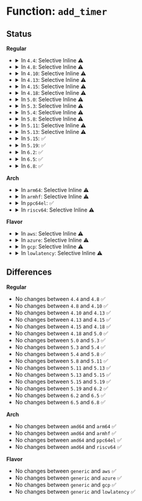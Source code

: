 # Function: <code>add_timer</code>

## Status
<b>Regular</b>
<ul>
<li>
<details>
<summary>In <code>4.4</code>: Selective Inline ⚠️</summary>

```c
void add_timer(struct timer_list *timer);
```

**Collision:** Unique Global

**Inline:** Selective

**Transformation:** False

**Instances:**

```
In kernel/time/timer.c (ffffffff810ee4a0)
Location: kernel/time/timer.c:964
Inline: True
Direct callers:
  - kernel/workqueue.c:__queue_delayed_work
  - fs/jbd2/transaction.c:start_this_handle
  - fs/pstore/platform.c:pstore_register
  - lib/random32.c:__prandom_timer
  - lib/random32.c:prandom_reseed
  - drivers/pci/hotplug/pciehp_hpc.c:int_poll_timeout
  - drivers/pci/hotplug/pciehp_hpc.c:pcie_init_notification
  - drivers/video/console/fbcon.c:fbcon_add_cursor_timer
  - drivers/acpi/apei/ghes.c:ghes_add_timer
  - drivers/xen/grant-table.c:gnttab_handle_deferred
  - drivers/tty/serial/kgdb_nmi.c:kgdb_nmi_tty_activate
  - drivers/tty/serial/kgdb_nmi.c:kgdb_nmi_tty_receiver
  - drivers/ata/libata-eh.c:ata_eh_fastdrain_timerfn
  - drivers/usb/host/xhci.c:compliance_mode_recovery_timer_init
  - drivers/usb/host/xhci.c:xhci_urb_dequeue
  - net/core/flow.c:flow_cache_new_hashrnd
  - net/core/flow.c:flow_cache_init
  - net/ipv4/igmp.c:igmp_rcv
```
**Symbols:**

```
ffffffff810ee4a0-ffffffff810ee4bd: add_timer (STB_GLOBAL)
```
</details>
</li>
<li>
<details>
<summary>In <code>4.8</code>: Selective Inline ⚠️</summary>

```c
void add_timer(struct timer_list *timer);
```

**Collision:** Unique Global

**Inline:** Selective

**Transformation:** False

**Instances:**

```
In kernel/time/timer.c (ffffffff810f5200)
Location: kernel/time/timer.c:1104
Inline: True
Direct callers:
  - kernel/workqueue.c:__queue_delayed_work
  - fs/jbd2/transaction.c:start_this_handle
  - fs/pstore/platform.c:pstore_register
  - lib/random32.c:prandom_reseed
  - lib/random32.c:__prandom_timer
  - drivers/pci/hotplug/pciehp_hpc.c:pcie_init_notification
  - drivers/pci/hotplug/pciehp_hpc.c:int_poll_timeout
  - drivers/video/console/fbcon.c:fbcon_add_cursor_timer
  - drivers/acpi/apei/ghes.c:ghes_add_timer
  - drivers/xen/grant-table.c:gnttab_handle_deferred
  - drivers/tty/serial/kgdb_nmi.c:kgdb_nmi_tty_activate
  - drivers/tty/serial/kgdb_nmi.c:kgdb_nmi_tty_receiver
  - drivers/ata/libata-eh.c:ata_eh_fastdrain_timerfn
  - drivers/usb/host/xhci.c:xhci_urb_dequeue
  - drivers/usb/host/xhci.c:compliance_mode_recovery_timer_init
  - net/core/flow.c:flow_cache_init
  - net/core/flow.c:flow_cache_new_hashrnd
  - net/ipv4/igmp.c:igmp_rcv
```
**Symbols:**

```
ffffffff810f5200-ffffffff810f5493: add_timer (STB_GLOBAL)
```
</details>
</li>
<li>
<details>
<summary>In <code>4.10</code>: Selective Inline ⚠️</summary>

```c
void add_timer(struct timer_list *timer);
```

**Collision:** Unique Global

**Inline:** Selective

**Transformation:** False

**Instances:**

```
In kernel/time/timer.c (ffffffff810fc2b0)
Location: kernel/time/timer.c:1114
Inline: True
Direct callers:
  - kernel/workqueue.c:__queue_delayed_work
  - kernel/kthread.c:__kthread_queue_delayed_work
  - fs/jbd2/transaction.c:start_this_handle
  - fs/pstore/platform.c:pstore_register
  - lib/random32.c:prandom_reseed
  - lib/random32.c:__prandom_timer
  - drivers/pci/hotplug/pciehp_hpc.c:pcie_init_notification
  - drivers/pci/hotplug/pciehp_hpc.c:int_poll_timeout
  - drivers/video/console/fbcon.c:fbcon_add_cursor_timer
  - drivers/acpi/apei/ghes.c:ghes_add_timer
  - drivers/xen/grant-table.c:gnttab_handle_deferred
  - drivers/tty/serial/kgdb_nmi.c:kgdb_nmi_tty_activate
  - drivers/tty/serial/kgdb_nmi.c:kgdb_nmi_tty_receiver
  - drivers/ata/libata-eh.c:ata_eh_fastdrain_timerfn
  - drivers/usb/host/xhci.c:xhci_urb_dequeue
  - drivers/usb/host/xhci.c:compliance_mode_recovery_timer_init
  - net/core/flow.c:flow_cache_init
  - net/core/flow.c:flow_cache_new_hashrnd
  - net/ipv4/igmp.c:igmp_rcv
```
**Symbols:**

```
ffffffff810fc2b0-ffffffff810fc50f: add_timer (STB_GLOBAL)
```
</details>
</li>
<li>
<details>
<summary>In <code>4.13</code>: Selective Inline ⚠️</summary>

```c
void add_timer(struct timer_list *timer);
```

**Collision:** Unique Global

**Inline:** Selective

**Transformation:** False

**Instances:**

```
In kernel/time/timer.c (ffffffff810fe740)
Location: kernel/time/timer.c:1089
Inline: True
Direct callers:
  - kernel/workqueue.c:__queue_delayed_work
  - kernel/kthread.c:__kthread_queue_delayed_work
  - fs/jbd2/transaction.c:start_this_handle
  - fs/pstore/platform.c:pstore_register
  - lib/random32.c:prandom_reseed
  - lib/random32.c:__prandom_timer
  - drivers/pci/hotplug/pciehp_hpc.c:pcie_init_notification
  - drivers/pci/hotplug/pciehp_hpc.c:int_poll_timeout
  - drivers/acpi/apei/ghes.c:ghes_add_timer
  - drivers/xen/grant-table.c:gnttab_handle_deferred
  - drivers/tty/serial/kgdb_nmi.c:kgdb_nmi_tty_activate
  - drivers/tty/serial/kgdb_nmi.c:kgdb_nmi_tty_receiver
  - drivers/ata/libata-eh.c:ata_eh_fastdrain_timerfn
  - drivers/usb/host/xhci.c:xhci_urb_dequeue
  - drivers/usb/host/xhci.c:compliance_mode_recovery_timer_init
  - net/core/flow.c:flow_cache_init
  - net/core/flow.c:flow_cache_new_hashrnd
  - net/ipv4/igmp.c:igmp_rcv
```
**Symbols:**

```
ffffffff810fe740-ffffffff810fe9a8: add_timer (STB_GLOBAL)
```
</details>
</li>
<li>
<details>
<summary>In <code>4.15</code>: Selective Inline ⚠️</summary>

```c
void add_timer(struct timer_list *timer);
```

**Collision:** Unique Global

**Inline:** Selective

**Transformation:** False

**Instances:**

```
In kernel/time/timer.c (ffffffff81109420)
Location: kernel/time/timer.c:1127
Inline: True
Direct callers:
  - kernel/workqueue.c:__queue_delayed_work
  - kernel/kthread.c:__kthread_queue_delayed_work
  - fs/jbd2/transaction.c:start_this_handle
  - fs/pstore/platform.c:pstore_register
  - lib/random32.c:prandom_reseed
  - lib/random32.c:__prandom_timer
  - drivers/pci/hotplug/pciehp_hpc.c:pcie_init_notification
  - drivers/pci/hotplug/pciehp_hpc.c:int_poll_timeout
  - drivers/acpi/apei/ghes.c:ghes_add_timer
  - drivers/xen/grant-table.c:gnttab_handle_deferred
  - drivers/tty/serial/kgdb_nmi.c:kgdb_nmi_tty_activate
  - drivers/ata/libata-eh.c:ata_eh_fastdrain_timerfn
  - drivers/usb/host/xhci.c:xhci_urb_dequeue
  - drivers/usb/host/xhci.c:compliance_mode_recovery_timer_init
  - net/ipv4/igmp.c:igmp_rcv
```
**Symbols:**

```
ffffffff81109420-ffffffff81109699: add_timer (STB_GLOBAL)
```
</details>
</li>
<li>
<details>
<summary>In <code>4.18</code>: Selective Inline ⚠️</summary>

```c
void add_timer(struct timer_list *timer);
```

**Collision:** Unique Global

**Inline:** Selective

**Transformation:** False

**Instances:**

```
In kernel/time/timer.c (ffffffff811146f0)
Location: kernel/time/timer.c:1135
Inline: True
Direct callers:
  - kernel/workqueue.c:__queue_delayed_work
  - kernel/kthread.c:__kthread_queue_delayed_work
  - fs/jbd2/transaction.c:start_this_handle
  - fs/pstore/platform.c:pstore_register
  - lib/random32.c:prandom_reseed
  - lib/random32.c:__prandom_timer
  - drivers/pci/hotplug/pciehp_hpc.c:pcie_init_notification
  - drivers/pci/hotplug/pciehp_hpc.c:int_poll_timeout
  - drivers/pci/hotplug/shpchp_hpc.c:shpc_init
  - drivers/pci/hotplug/shpchp_hpc.c:int_poll_timeout
  - drivers/acpi/apei/ghes.c:ghes_add_timer
  - drivers/xen/grant-table.c:gnttab_handle_deferred
  - drivers/tty/serial/kgdb_nmi.c:kgdb_nmi_tty_activate
  - drivers/ata/libata-eh.c:ata_eh_fastdrain_timerfn
  - drivers/usb/host/xhci.c:xhci_urb_dequeue
  - drivers/usb/host/xhci.c:compliance_mode_recovery_timer_init
  - net/ipv4/igmp.c:igmp_rcv
```
**Symbols:**

```
ffffffff811146f0-ffffffff81114966: add_timer (STB_GLOBAL)
```
</details>
</li>
<li>
<details>
<summary>In <code>5.0</code>: Selective Inline ⚠️</summary>

```c
void add_timer(struct timer_list *timer);
```

**Collision:** Unique Global

**Inline:** Selective

**Transformation:** False

**Instances:**

```
In kernel/time/timer.c (ffffffff8111f530)
Location: kernel/time/timer.c:1134
Inline: True
Direct callers:
  - kernel/workqueue.c:__queue_delayed_work
  - kernel/kthread.c:__kthread_queue_delayed_work
  - fs/jbd2/transaction.c:start_this_handle
  - fs/pstore/platform.c:pstore_register
  - lib/random32.c:prandom_reseed
  - lib/random32.c:__prandom_timer
  - drivers/pci/hotplug/shpchp_hpc.c:shpc_init
  - drivers/pci/hotplug/shpchp_hpc.c:int_poll_timeout
  - drivers/acpi/apei/ghes.c:ghes_add_timer
  - drivers/xen/grant-table.c:gnttab_handle_deferred
  - drivers/tty/serial/kgdb_nmi.c:kgdb_nmi_tty_activate
  - drivers/ata/libata-eh.c:ata_eh_fastdrain_timerfn
  - drivers/usb/host/xhci.c:xhci_urb_dequeue
  - drivers/usb/host/xhci.c:compliance_mode_recovery_timer_init
  - net/ipv4/igmp.c:igmp_rcv
```
**Symbols:**

```
ffffffff8111f530-ffffffff8111f7a6: add_timer (STB_GLOBAL)
```
</details>
</li>
<li>
<details>
<summary>In <code>5.3</code>: Selective Inline ⚠️</summary>

```c
void add_timer(struct timer_list *timer);
```

**Collision:** Unique Global

**Inline:** Selective

**Transformation:** False

**Instances:**

```
In kernel/time/timer.c (ffffffff8112a0c0)
Location: kernel/time/timer.c:1129
Inline: True
Direct callers:
  - kernel/workqueue.c:__queue_delayed_work
  - kernel/kthread.c:__kthread_queue_delayed_work
  - fs/jbd2/transaction.c:start_this_handle
  - fs/pstore/platform.c:pstore_register
  - lib/random32.c:prandom_reseed
  - lib/random32.c:__prandom_timer
  - drivers/pci/hotplug/shpchp_hpc.c:shpc_init
  - drivers/pci/hotplug/shpchp_hpc.c:int_poll_timeout
  - drivers/acpi/apei/ghes.c:ghes_add_timer
  - drivers/xen/grant-table.c:gnttab_handle_deferred
  - drivers/tty/serial/kgdb_nmi.c:kgdb_nmi_tty_activate
  - drivers/ata/libata-eh.c:ata_eh_fastdrain_timerfn
  - drivers/usb/host/xhci.c:xhci_urb_dequeue
  - drivers/usb/host/xhci.c:compliance_mode_recovery_timer_init
  - net/ipv4/igmp.c:igmp_heard_query
```
**Symbols:**

```
ffffffff8112a0c0-ffffffff8112a2c9: add_timer (STB_GLOBAL)
```
</details>
</li>
<li>
<details>
<summary>In <code>5.4</code>: Selective Inline ⚠️</summary>

```c
void add_timer(struct timer_list *timer);
```

**Collision:** Unique Global

**Inline:** Selective

**Transformation:** False

**Instances:**

```
In kernel/time/timer.c (ffffffff81136060)
Location: kernel/time/timer.c:1133
Inline: True
Direct callers:
  - kernel/workqueue.c:__queue_delayed_work
  - kernel/kthread.c:__kthread_queue_delayed_work
  - fs/jbd2/transaction.c:start_this_handle
  - fs/pstore/platform.c:pstore_register
  - lib/random32.c:prandom_reseed
  - lib/random32.c:__prandom_timer
  - drivers/pci/hotplug/shpchp_hpc.c:shpc_init
  - drivers/pci/hotplug/shpchp_hpc.c:int_poll_timeout
  - drivers/acpi/apei/ghes.c:ghes_add_timer
  - drivers/xen/grant-table.c:gnttab_handle_deferred
  - drivers/tty/serial/kgdb_nmi.c:kgdb_nmi_tty_activate
  - drivers/ata/libata-eh.c:ata_eh_fastdrain_timerfn
  - drivers/usb/host/xhci.c:xhci_urb_dequeue
  - drivers/usb/host/xhci.c:compliance_mode_recovery_timer_init
  - net/core/drop_monitor.c:net_dm_hw_summary_probe
  - net/ipv4/igmp.c:igmp_heard_query
```
**Symbols:**

```
ffffffff81136060-ffffffff81136269: add_timer (STB_GLOBAL)
```
</details>
</li>
<li>
<details>
<summary>In <code>5.8</code>: Selective Inline ⚠️</summary>

```c
void add_timer(struct timer_list *timer);
```

**Collision:** Unique Global

**Inline:** Selective

**Transformation:** False

**Instances:**

```
In kernel/time/timer.c (ffffffff811449f0)
Location: kernel/time/timer.c:1145
Inline: True
Direct callers:
  - kernel/workqueue.c:__queue_delayed_work
  - kernel/kthread.c:__kthread_queue_delayed_work
  - fs/jbd2/transaction.c:jbd2_get_transaction
  - block/blk-iocost.c:ioc_start_period
  - lib/random32.c:prandom_reseed
  - lib/random32.c:__prandom_timer
  - drivers/pci/hotplug/shpchp_hpc.c:shpc_init
  - drivers/pci/hotplug/shpchp_hpc.c:int_poll_timeout
  - drivers/acpi/apei/ghes.c:ghes_add_timer
  - drivers/xen/grant-table.c:gnttab_add_deferred
  - drivers/xen/grant-table.c:gnttab_handle_deferred
  - drivers/tty/serial/kgdb_nmi.c:kgdb_nmi_tty_activate
  - drivers/ata/libata-eh.c:ata_qc_schedule_eh
  - drivers/ata/libata-eh.c:ata_eh_fastdrain_timerfn
  - drivers/usb/host/xhci.c:xhci_urb_dequeue
  - drivers/usb/host/xhci.c:xhci_resume
  - drivers/usb/host/xhci.c:xhci_init
  - net/core/drop_monitor.c:net_dm_hw_summary_probe
  - net/ipv4/igmp.c:igmp_heard_query
```
**Symbols:**

```
ffffffff811449f0-ffffffff81144a14: add_timer (STB_GLOBAL)
```
</details>
</li>
<li>
<details>
<summary>In <code>5.11</code>: Selective Inline ⚠️</summary>

```c
void add_timer(struct timer_list *timer);
```

**Collision:** Unique Global

**Inline:** Selective

**Transformation:** False

**Instances:**

```
In kernel/time/timer.c (ffffffff81141db0)
Location: kernel/time/timer.c:1139
Inline: True
Direct callers:
  - kernel/workqueue.c:__queue_delayed_work
  - kernel/kthread.c:__kthread_queue_delayed_work
  - fs/jbd2/transaction.c:jbd2_get_transaction
  - block/blk-iocost.c:ioc_start_period
  - drivers/pci/hotplug/shpchp_hpc.c:shpc_init
  - drivers/pci/hotplug/shpchp_hpc.c:int_poll_timeout
  - drivers/acpi/apei/ghes.c:ghes_add_timer
  - drivers/xen/grant-table.c:gnttab_add_deferred
  - drivers/xen/grant-table.c:gnttab_handle_deferred
  - drivers/tty/serial/kgdb_nmi.c:kgdb_nmi_tty_activate
  - drivers/ata/libata-eh.c:ata_qc_schedule_eh
  - drivers/ata/libata-eh.c:ata_eh_fastdrain_timerfn
  - drivers/usb/host/xhci.c:xhci_urb_dequeue
  - drivers/usb/host/xhci.c:xhci_resume
  - drivers/usb/host/xhci.c:xhci_init
  - net/ipv4/igmp.c:igmp_heard_query
```
**Symbols:**

```
ffffffff81141db0-ffffffff81141dd4: add_timer (STB_GLOBAL)
```
</details>
</li>
<li>
<details>
<summary>In <code>5.13</code>: Selective Inline ⚠️</summary>

```c
void add_timer(struct timer_list *timer);
```

**Collision:** Unique Global

**Inline:** Selective

**Transformation:** False

**Instances:**

```
In kernel/time/timer.c (ffffffff81142bb0)
Location: kernel/time/timer.c:1141
Inline: True
Direct callers:
  - kernel/workqueue.c:__queue_delayed_work
  - kernel/kthread.c:__kthread_queue_delayed_work
  - fs/jbd2/transaction.c:jbd2_get_transaction
  - block/blk-iocost.c:ioc_start_period
  - drivers/pci/hotplug/shpchp_hpc.c:shpc_init
  - drivers/pci/hotplug/shpchp_hpc.c:int_poll_timeout
  - drivers/acpi/apei/ghes.c:ghes_add_timer
  - drivers/xen/grant-table.c:gnttab_end_foreign_access
  - drivers/xen/grant-table.c:gnttab_handle_deferred
  - drivers/tty/serial/kgdb_nmi.c:kgdb_nmi_tty_activate
  - drivers/ata/libata-eh.c:ata_qc_schedule_eh
  - drivers/ata/libata-eh.c:ata_eh_fastdrain_timerfn
  - drivers/usb/host/xhci.c:xhci_urb_dequeue
  - drivers/usb/host/xhci.c:xhci_resume
  - drivers/usb/host/xhci.c:xhci_init
  - net/ipv4/igmp.c:igmp_heard_query
```
**Symbols:**

```
ffffffff81142bb0-ffffffff81142bd4: add_timer (STB_GLOBAL)
```
</details>
</li>
<li>
<details>
<summary>In <code>5.15</code>: ✅</summary>

```c
void add_timer(struct timer_list *timer);
```

**Collision:** Unique Global

**Inline:** No

**Transformation:** False

**Instances:**

```
In kernel/time/timer.c (ffffffff811660f0)
Location: kernel/time/timer.c:1141
Inline: False
Direct callers:
  - arch/x86/kernel/tsc_sync.c:start_sync_check_timer
  - kernel/workqueue.c:__queue_delayed_work
  - kernel/kthread.c:__kthread_queue_delayed_work
  - fs/jbd2/transaction.c:start_this_handle
  - block/blk-iocost.c:ioc_start_period
  - drivers/pci/hotplug/shpchp_hpc.c:shpc_init
  - drivers/pci/hotplug/shpchp_hpc.c:int_poll_timeout
  - drivers/acpi/apei/ghes.c:ghes_add_timer
  - drivers/xen/grant-table.c:gnttab_add_deferred
  - drivers/xen/grant-table.c:gnttab_handle_deferred
  - drivers/tty/serial/kgdb_nmi.c:kgdb_nmi_tty_activate
  - drivers/ata/libata-eh.c:ata_eh_fastdrain_timerfn
  - drivers/usb/host/xhci.c:xhci_urb_dequeue
  - drivers/usb/host/xhci.c:xhci_resume
  - drivers/usb/host/xhci.c:xhci_init
  - net/ipv4/igmp.c:igmp_heard_query
```
**Symbols:**

```
ffffffff811660f0-ffffffff81166114: add_timer (STB_GLOBAL)
```
</details>
</li>
<li>
<details>
<summary>In <code>5.19</code>: ✅</summary>

```c
void add_timer(struct timer_list *timer);
```

**Collision:** Unique Global

**Inline:** No

**Transformation:** False

**Instances:**

```
In kernel/time/timer.c (ffffffff81199c70)
Location: kernel/time/timer.c:1194
Inline: False
Direct callers:
  - arch/x86/kernel/tsc_sync.c:start_sync_check_timer
  - kernel/workqueue.c:__queue_delayed_work
  - kernel/kthread.c:__kthread_queue_delayed_work
  - fs/jbd2/transaction.c:start_this_handle
  - block/blk-iocost.c:ioc_start_period
  - drivers/pci/hotplug/shpchp_hpc.c:shpc_init
  - drivers/pci/hotplug/shpchp_hpc.c:int_poll_timeout
  - drivers/acpi/apei/ghes.c:ghes_add_timer
  - drivers/xen/grant-table.c:gnttab_add_deferred
  - drivers/xen/grant-table.c:gnttab_handle_deferred
  - drivers/tty/serial/kgdb_nmi.c:kgdb_nmi_tty_activate
  - drivers/tty/serial/kgdb_nmi.c:kgdb_nmi_tty_receiver
  - drivers/ata/libata-eh.c:ata_eh_fastdrain_timerfn
  - drivers/usb/host/xhci.c:xhci_resume
  - drivers/usb/host/xhci.c:xhci_init
  - net/core/drop_monitor.c:net_dm_hw_trap_summary_probe
  - net/ipv4/igmp.c:igmp_heard_query
```
**Symbols:**

```
ffffffff81199c70-ffffffff81199ca0: add_timer (STB_GLOBAL)
```
</details>
</li>
<li>
<details>
<summary>In <code>6.2</code>: ✅</summary>

```c
void add_timer(struct timer_list *timer);
```

**Collision:** Unique Global

**Inline:** No

**Transformation:** False

**Instances:**

```
In kernel/time/timer.c (ffffffff811d82f0)
Location: kernel/time/timer.c:1240
Inline: False
Direct callers:
  - arch/x86/kernel/tsc_sync.c:start_sync_check_timer
  - kernel/workqueue.c:__queue_delayed_work
  - kernel/kthread.c:__kthread_queue_delayed_work
  - fs/jbd2/transaction.c:start_this_handle
  - block/blk-iocost.c:ioc_start_period
  - drivers/pci/hotplug/shpchp_hpc.c:shpc_init
  - drivers/pci/hotplug/shpchp_hpc.c:int_poll_timeout
  - drivers/acpi/apei/ghes.c:ghes_add_timer
  - drivers/xen/grant-table.c:gnttab_add_deferred
  - drivers/xen/grant-table.c:gnttab_handle_deferred
  - drivers/tty/serial/kgdb_nmi.c:kgdb_nmi_tty_activate
  - drivers/tty/serial/kgdb_nmi.c:kgdb_nmi_tty_receiver
  - drivers/ata/libata-eh.c:ata_eh_fastdrain_timerfn
  - drivers/usb/host/xhci.c:xhci_resume
  - drivers/usb/host/xhci.c:xhci_init
  - net/core/drop_monitor.c:net_dm_hw_trap_summary_probe
  - net/ipv4/igmp.c:igmp_heard_query
```
**Symbols:**

```
ffffffff811d82f0-ffffffff811d832d: add_timer (STB_GLOBAL)
```
</details>
</li>
<li>
<details>
<summary>In <code>6.5</code>: ✅</summary>

```c
void add_timer(struct timer_list *timer);
```

**Collision:** Unique Global

**Inline:** No

**Transformation:** False

**Instances:**

```
In kernel/time/timer.c (ffffffff811ec720)
Location: kernel/time/timer.c:1240
Inline: False
Direct callers:
  - arch/x86/kernel/tsc_sync.c:start_sync_check_timer
  - kernel/workqueue.c:__queue_delayed_work
  - kernel/kthread.c:__kthread_queue_delayed_work
  - kernel/rcu/update.c:tasks_rcu_exit_srcu_stall
  - kernel/rcu/update.c:rcu_tasks_postscan
  - fs/jbd2/transaction.c:start_this_handle
  - block/blk-iocost.c:ioc_start_period
  - drivers/pci/hotplug/shpchp_hpc.c:shpc_init
  - drivers/pci/hotplug/shpchp_hpc.c:int_poll_timeout
  - drivers/acpi/apei/ghes.c:ghes_add_timer
  - drivers/xen/grant-table.c:gnttab_add_deferred
  - drivers/xen/grant-table.c:gnttab_handle_deferred
  - drivers/tty/serial/kgdb_nmi.c:kgdb_nmi_tty_activate
  - drivers/tty/serial/kgdb_nmi.c:kgdb_nmi_tty_receiver
  - drivers/ata/libata-eh.c:ata_eh_fastdrain_timerfn
  - drivers/usb/host/xhci.c:xhci_resume
  - drivers/usb/host/xhci.c:xhci_init
  - net/core/drop_monitor.c:net_dm_hw_trap_summary_probe
  - net/ipv4/igmp.c:igmp_heard_query
```
**Symbols:**

```
ffffffff811ec720-ffffffff811ec75d: add_timer (STB_GLOBAL)
```
</details>
</li>
<li>
<details>
<summary>In <code>6.8</code>: ✅</summary>

```c
void add_timer(struct timer_list *timer);
```

**Collision:** Unique Global

**Inline:** No

**Transformation:** False

**Instances:**

```
In kernel/time/timer.c (ffffffff81202740)
Location: kernel/time/timer.c:1240
Inline: False
Direct callers:
  - arch/x86/kernel/tsc_sync.c:start_sync_check_timer
  - kernel/workqueue.c:__queue_delayed_work
  - kernel/kthread.c:__kthread_queue_delayed_work
  - kernel/rcu/update.c:tasks_rcu_exit_srcu_stall
  - kernel/rcu/update.c:rcu_tasks_postscan
  - fs/jbd2/transaction.c:start_this_handle
  - block/blk-iocost.c:ioc_start_period
  - drivers/pci/hotplug/shpchp_hpc.c:shpc_init
  - drivers/pci/hotplug/shpchp_hpc.c:int_poll_timeout
  - drivers/acpi/apei/ghes.c:ghes_add_timer
  - drivers/xen/grant-table.c:gnttab_add_deferred
  - drivers/xen/grant-table.c:gnttab_handle_deferred
  - drivers/tty/serial/kgdb_nmi.c:kgdb_nmi_tty_activate
  - drivers/tty/serial/kgdb_nmi.c:kgdb_nmi_tty_receiver
  - drivers/ata/libata-eh.c:ata_eh_fastdrain_timerfn
  - drivers/usb/host/xhci.c:xhci_resume
  - drivers/usb/host/xhci.c:xhci_init
  - net/core/drop_monitor.c:net_dm_hw_trap_summary_probe
  - net/ipv4/igmp.c:igmp_heard_query
```
**Symbols:**

```
ffffffff81202740-ffffffff8120277d: add_timer (STB_GLOBAL)
```
</details>
</li>
</ul>
<b>Arch</b>
<ul>
<li>
<details>
<summary>In <code>arm64</code>: Selective Inline ⚠️</summary>

```c
void add_timer(struct timer_list *timer);
```

**Collision:** Unique Global

**Inline:** Selective

**Transformation:** False

**Instances:**

```
In kernel/time/timer.c (ffff80001019fbb0)
Location: kernel/time/timer.c:1133
Inline: True
Direct callers:
  - kernel/workqueue.c:__queue_delayed_work
  - kernel/kthread.c:__kthread_queue_delayed_work
  - fs/jbd2/transaction.c:start_this_handle
  - fs/pstore/platform.c:pstore_register
  - lib/random32.c:prandom_reseed
  - lib/random32.c:__prandom_timer
  - drivers/pci/hotplug/shpchp_hpc.c:shpc_init
  - drivers/pci/hotplug/shpchp_hpc.c:int_poll_timeout
  - drivers/acpi/apei/ghes.c:ghes_add_timer
  - drivers/xen/grant-table.c:gnttab_handle_deferred
  - drivers/tty/serial/kgdb_nmi.c:kgdb_nmi_tty_activate
  - drivers/ata/libata-eh.c:ata_eh_fastdrain_timerfn
  - drivers/usb/host/xhci.c:xhci_urb_dequeue
  - drivers/usb/host/xhci.c:compliance_mode_recovery_timer_init
  - net/core/drop_monitor.c:net_dm_hw_summary_probe
  - net/ipv4/igmp.c:igmp_heard_query
```
**Symbols:**

```
ffff80001019fbb0-ffff80001019fdd8: add_timer (STB_GLOBAL)
```
</details>
</li>
<li>
<details>
<summary>In <code>armhf</code>: Selective Inline ⚠️</summary>

```c
void add_timer(struct timer_list *timer);
```

**Collision:** Unique Global

**Inline:** Selective

**Transformation:** False

**Instances:**

```
In kernel/time/timer.c (c03e8d9c)
Location: kernel/time/timer.c:1133
Inline: True
Direct callers:
  - kernel/workqueue.c:__queue_delayed_work
  - kernel/kthread.c:__kthread_queue_delayed_work
  - fs/jbd2/transaction.c:start_this_handle
  - fs/pstore/platform.c:pstore_register
  - block/blk-iocost.c:ioc_start_period
  - lib/random32.c:prandom_reseed
  - lib/random32.c:__prandom_timer
  - drivers/tty/serial/kgdb_nmi.c:kgdb_nmi_tty_activate
  - drivers/ata/libata-eh.c:ata_eh_fastdrain_timerfn
  - drivers/net/ethernet/ti/cpsw_ale.c:cpsw_ale_start
  - drivers/net/ethernet/ti/cpsw_ale.c:cpsw_ale_timer
  - drivers/usb/host/xhci.c:xhci_urb_dequeue
  - drivers/usb/host/xhci.c:compliance_mode_recovery_timer_init
  - net/core/drop_monitor.c:net_dm_hw_summary_probe
  - net/ipv4/igmp.c:igmp_heard_query
```
**Symbols:**

```
c03e8d9c-c03e8fc8: add_timer (STB_GLOBAL)
```
</details>
</li>
<li>
<details>
<summary>In <code>ppc64el</code>: ✅</summary>

```c
void add_timer(struct timer_list *timer);
```

**Collision:** Unique Global

**Inline:** No

**Transformation:** False

**Instances:**

```
In kernel/time/timer.c (c0000000001ffb20)
Location: kernel/time/timer.c:1133
Inline: False
Direct callers:
  - kernel/workqueue.c:__queue_delayed_work
  - kernel/kthread.c:__kthread_queue_delayed_work
  - fs/jbd2/transaction.c:start_this_handle
  - fs/pstore/platform.c:pstore_register
  - lib/random32.c:prandom_reseed
  - lib/random32.c:__prandom_timer
  - drivers/tty/serial/kgdb_nmi.c:kgdb_nmi_tty_activate
  - drivers/ata/libata-eh.c:ata_eh_fastdrain_timerfn
  - drivers/usb/host/xhci.c:xhci_urb_dequeue
  - drivers/usb/host/xhci.c:xhci_resume
  - net/core/drop_monitor.c:net_dm_hw_summary_probe
  - net/ipv4/igmp.c:igmp_heard_query
```
**Symbols:**

```
c0000000001ffb20-c0000000001ffe18: add_timer (STB_GLOBAL)
```
</details>
</li>
<li>
<details>
<summary>In <code>riscv64</code>: Selective Inline ⚠️</summary>

```c
void add_timer(struct timer_list *timer);
```

**Collision:** Unique Global

**Inline:** Selective

**Transformation:** False

**Instances:**

```
In kernel/time/timer.c (ffffffe00012d100)
Location: kernel/time/timer.c:1133
Inline: True
Direct callers:
  - kernel/workqueue.c:__queue_delayed_work
  - kernel/kthread.c:__kthread_queue_delayed_work
  - fs/jbd2/transaction.c:start_this_handle
  - fs/pstore/platform.c:pstore_register
  - lib/random32.c:prandom_reseed
  - lib/random32.c:__prandom_timer
  - drivers/pci/hotplug/shpchp_hpc.c:shpc_init
  - drivers/pci/hotplug/shpchp_hpc.c:int_poll_timeout
  - drivers/ata/libata-eh.c:ata_eh_fastdrain_timerfn
  - drivers/usb/host/xhci.c:xhci_urb_dequeue
  - drivers/usb/host/xhci.c:xhci_resume
  - net/core/drop_monitor.c:net_dm_hw_summary_probe
  - net/ipv4/igmp.c:igmp_heard_query
```
**Symbols:**

```
ffffffe00012d100-ffffffe00012d2e4: add_timer (STB_GLOBAL)
```
</details>
</li>
</ul>
<b>Flavor</b>
<ul>
<li>
<details>
<summary>In <code>aws</code>: Selective Inline ⚠️</summary>

```c
void add_timer(struct timer_list *timer);
```

**Collision:** Unique Global

**Inline:** Selective

**Transformation:** False

**Instances:**

```
In kernel/time/timer.c (ffffffff8112e810)
Location: kernel/time/timer.c:1133
Inline: True
Direct callers:
  - kernel/workqueue.c:__queue_delayed_work
  - kernel/kthread.c:__kthread_queue_delayed_work
  - fs/jbd2/transaction.c:start_this_handle
  - fs/pstore/platform.c:pstore_register
  - lib/random32.c:prandom_reseed
  - lib/random32.c:__prandom_timer
  - drivers/pci/hotplug/shpchp_hpc.c:shpc_init
  - drivers/pci/hotplug/shpchp_hpc.c:int_poll_timeout
  - drivers/xen/grant-table.c:gnttab_handle_deferred
  - drivers/tty/serial/kgdb_nmi.c:kgdb_nmi_tty_activate
  - drivers/ata/libata-eh.c:ata_eh_fastdrain_timerfn
  - drivers/usb/host/xhci.c:xhci_urb_dequeue
  - drivers/usb/host/xhci.c:compliance_mode_recovery_timer_init
  - net/core/drop_monitor.c:net_dm_hw_summary_probe
  - net/ipv4/igmp.c:igmp_heard_query
```
**Symbols:**

```
ffffffff8112e810-ffffffff8112ea19: add_timer (STB_GLOBAL)
```
</details>
</li>
<li>
<details>
<summary>In <code>azure</code>: Selective Inline ⚠️</summary>

```c
void add_timer(struct timer_list *timer);
```

**Collision:** Unique Global

**Inline:** Selective

**Transformation:** False

**Instances:**

```
In kernel/time/timer.c (ffffffff81121290)
Location: kernel/time/timer.c:1133
Inline: True
Direct callers:
  - kernel/workqueue.c:__queue_delayed_work
  - kernel/kthread.c:__kthread_queue_delayed_work
  - fs/jbd2/transaction.c:start_this_handle
  - fs/pstore/platform.c:pstore_register
  - lib/random32.c:prandom_reseed
  - lib/random32.c:__prandom_timer
  - drivers/pci/hotplug/shpchp_hpc.c:shpc_init
  - drivers/pci/hotplug/shpchp_hpc.c:int_poll_timeout
  - drivers/tty/serial/kgdb_nmi.c:kgdb_nmi_tty_activate
  - drivers/ata/libata-eh.c:ata_eh_fastdrain_timerfn
  - drivers/usb/host/xhci.c:xhci_urb_dequeue
  - drivers/usb/host/xhci.c:compliance_mode_recovery_timer_init
  - net/core/drop_monitor.c:net_dm_hw_summary_probe
  - net/ipv4/igmp.c:igmp_heard_query
```
**Symbols:**

```
ffffffff81121290-ffffffff81121499: add_timer (STB_GLOBAL)
```
</details>
</li>
<li>
<details>
<summary>In <code>gcp</code>: Selective Inline ⚠️</summary>

```c
void add_timer(struct timer_list *timer);
```

**Collision:** Unique Global

**Inline:** Selective

**Transformation:** False

**Instances:**

```
In kernel/time/timer.c (ffffffff8112c530)
Location: kernel/time/timer.c:1133
Inline: True
Direct callers:
  - kernel/workqueue.c:__queue_delayed_work
  - kernel/kthread.c:__kthread_queue_delayed_work
  - fs/jbd2/transaction.c:start_this_handle
  - fs/pstore/platform.c:pstore_register
  - lib/random32.c:prandom_reseed
  - lib/random32.c:__prandom_timer
  - drivers/pci/hotplug/shpchp_hpc.c:shpc_init
  - drivers/pci/hotplug/shpchp_hpc.c:int_poll_timeout
  - drivers/acpi/apei/ghes.c:ghes_add_timer
  - drivers/xen/grant-table.c:gnttab_handle_deferred
  - drivers/tty/serial/kgdb_nmi.c:kgdb_nmi_tty_activate
  - drivers/ata/libata-eh.c:ata_eh_fastdrain_timerfn
  - drivers/usb/host/xhci.c:xhci_urb_dequeue
  - drivers/usb/host/xhci.c:compliance_mode_recovery_timer_init
  - net/core/drop_monitor.c:net_dm_hw_summary_probe
  - net/netfilter/nfnetlink_log.c:nfulnl_log_packet
  - net/netfilter/nf_conntrack_expect.c:nf_ct_expect_related_report
  - net/netfilter/nf_conntrack_netlink.c:ctnetlink_new_expect
  - net/ipv4/igmp.c:igmp_heard_query
```
**Symbols:**

```
ffffffff8112c530-ffffffff8112c739: add_timer (STB_GLOBAL)
```
</details>
</li>
<li>
<details>
<summary>In <code>lowlatency</code>: Selective Inline ⚠️</summary>

```c
void add_timer(struct timer_list *timer);
```

**Collision:** Unique Global

**Inline:** Selective

**Transformation:** False

**Instances:**

```
In kernel/time/timer.c (ffffffff81139830)
Location: kernel/time/timer.c:1133
Inline: True
Direct callers:
  - kernel/workqueue.c:__queue_delayed_work
  - kernel/kthread.c:__kthread_queue_delayed_work
  - fs/jbd2/transaction.c:start_this_handle
  - fs/pstore/platform.c:pstore_register
  - lib/random32.c:prandom_reseed
  - lib/random32.c:__prandom_timer
  - drivers/pci/hotplug/shpchp_hpc.c:shpc_init
  - drivers/pci/hotplug/shpchp_hpc.c:int_poll_timeout
  - drivers/acpi/apei/ghes.c:ghes_add_timer
  - drivers/xen/grant-table.c:gnttab_handle_deferred
  - drivers/tty/serial/kgdb_nmi.c:kgdb_nmi_tty_activate
  - drivers/ata/libata-eh.c:ata_eh_fastdrain_timerfn
  - drivers/usb/host/xhci.c:xhci_urb_dequeue
  - drivers/usb/host/xhci.c:compliance_mode_recovery_timer_init
  - net/core/drop_monitor.c:net_dm_hw_summary_probe
  - net/ipv4/igmp.c:igmp_heard_query
```
**Symbols:**

```
ffffffff81139830-ffffffff81139a37: add_timer (STB_GLOBAL)
```
</details>
</li>
</ul>

## Differences
<b>Regular</b>
<ul>
<li>
No changes between <code>4.4</code> and <code>4.8</code> ✅
</li>
<li>
No changes between <code>4.8</code> and <code>4.10</code> ✅
</li>
<li>
No changes between <code>4.10</code> and <code>4.13</code> ✅
</li>
<li>
No changes between <code>4.13</code> and <code>4.15</code> ✅
</li>
<li>
No changes between <code>4.15</code> and <code>4.18</code> ✅
</li>
<li>
No changes between <code>4.18</code> and <code>5.0</code> ✅
</li>
<li>
No changes between <code>5.0</code> and <code>5.3</code> ✅
</li>
<li>
No changes between <code>5.3</code> and <code>5.4</code> ✅
</li>
<li>
No changes between <code>5.4</code> and <code>5.8</code> ✅
</li>
<li>
No changes between <code>5.8</code> and <code>5.11</code> ✅
</li>
<li>
No changes between <code>5.11</code> and <code>5.13</code> ✅
</li>
<li>
No changes between <code>5.13</code> and <code>5.15</code> ✅
</li>
<li>
No changes between <code>5.15</code> and <code>5.19</code> ✅
</li>
<li>
No changes between <code>5.19</code> and <code>6.2</code> ✅
</li>
<li>
No changes between <code>6.2</code> and <code>6.5</code> ✅
</li>
<li>
No changes between <code>6.5</code> and <code>6.8</code> ✅
</li>
</ul>
<b>Arch</b>
<ul>
<li>
No changes between <code>amd64</code> and <code>arm64</code> ✅
</li>
<li>
No changes between <code>amd64</code> and <code>armhf</code> ✅
</li>
<li>
No changes between <code>amd64</code> and <code>ppc64el</code> ✅
</li>
<li>
No changes between <code>amd64</code> and <code>riscv64</code> ✅
</li>
</ul>
<b>Flavor</b>
<ul>
<li>
No changes between <code>generic</code> and <code>aws</code> ✅
</li>
<li>
No changes between <code>generic</code> and <code>azure</code> ✅
</li>
<li>
No changes between <code>generic</code> and <code>gcp</code> ✅
</li>
<li>
No changes between <code>generic</code> and <code>lowlatency</code> ✅
</li>
</ul>
